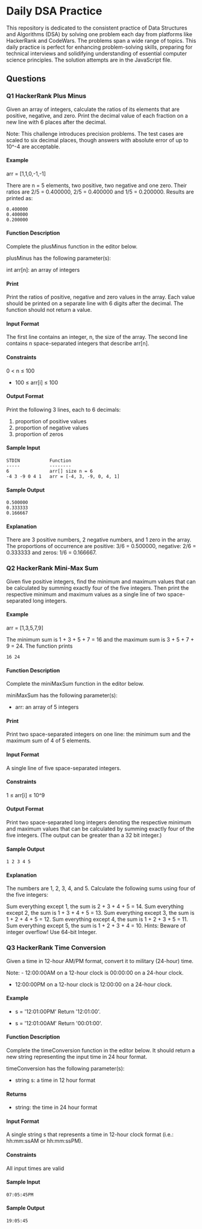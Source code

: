 # Daily DSA Practice

This repository is dedicated to the consistent practice of Data Structures and Algorithms (DSA) by solving one problem each day from platforms like HackerRank and CodeWars. The problems span a wide range of topics. This daily practice is perfect for enhancing problem-solving skills, preparing for technical interviews and solidifying understanding of essential computer science principles. The solution attempts are in the JavaScript file.

## Questions


### Q1 HackerRank Plus Minus

Given an array of integers, calculate the ratios of its elements that are positive, negative, and zero. Print the decimal value of each fraction on a new line with 6 places after the decimal.

Note: This challenge introduces precision problems. The test cases are scaled to six decimal places, though answers with absolute error of up to 10^-4 are acceptable.

#### Example

arr = [1,1,0,-1,-1]

There are n = 5 elements, two positive, two negative and one zero. Their ratios are 2/5 = 0.400000, 2/5 = 0.400000 and 1/5 = 0.200000. Results are printed as:

```
0.400000
0.400000
0.200000
```

#### Function Description

Complete the plusMinus function in the editor below.

plusMinus has the following parameter(s):

int arr[n]: an array of integers

#### Print

Print the ratios of positive, negative and zero values in the array. Each value should be printed on a separate line with 6 digits after the decimal. The function should not return a value.

#### Input Format

The first line contains an integer, n, the size of the array.
The second line contains n space-separated integers that describe arr[n].

#### Constraints

0 < n ≤ 100

- 100 ≤ arr[i] ≤ 100

#### Output Format

Print the following 3 lines, each to 6 decimals:

1. proportion of positive values
2. proportion of negative values
3. proportion of zeros

#### Sample Input

```
STDIN           Function
-----           --------
6               arr[] size n = 6
-4 3 -9 0 4 1   arr = [-4, 3, -9, 0, 4, 1]
```

#### Sample Output

```
0.500000
0.333333
0.166667
```

#### Explanation

There are 3 positive numbers, 2 negative numbers, and 1 zero in the array.
The proportions of occurrence are positive: 3/6 = 0.500000, negative: 2/6 = 0.333333 and zeros: 1/6 = 0.166667.


### Q2 HackerRank Mini-Max Sum

Given five positive integers, find the minimum and maximum values that can be calculated by summing exactly four of the five integers. Then print the respective minimum and maximum values as a single line of two space-separated long integers.

#### Example

arr = [1,3,5,7,9]

The minimum sum is 1 + 3 + 5 + 7 = 16 and the maximum sum is 3 + 5 + 7 + 9 = 24. The function prints

```
16 24
```

#### Function Description

Complete the miniMaxSum function in the editor below.

miniMaxSum has the following parameter(s):

- arr: an array of 5 integers

#### Print

Print two space-separated integers on one line: the minimum sum and the maximum sum of 4 of 5 elements.

#### Input Format

A single line of five space-separated integers.

#### Constraints

1 ≤ arr[i] ≤ 10^9

#### Output Format

Print two space-separated long integers denoting the respective minimum and maximum values that can be calculated by summing exactly four of the five integers. (The output can be greater than a 32 bit integer.)

#### Sample Output

```
1 2 3 4 5
```

#### Explanation

The numbers are 1, 2, 3, 4, and 5. Calculate the following sums using four of the five integers:

Sum everything except 1, the sum is 2 + 3 + 4 + 5 = 14.
Sum everything except 2, the sum is 1 + 3 + 4 + 5 = 13.
Sum everything except 3, the sum is 1 + 2 + 4 + 5 = 12.
Sum everything except 4, the sum is 1 + 2 + 3 + 5 = 11.
Sum everything except 5, the sum is 1 + 2 + 3 + 4 = 10.
Hints: Beware of integer overflow! Use 64-bit Integer.


### Q3 HackerRank Time Conversion

Given a time in 12-hour AM/PM format, convert it to military (24-hour) time.

Note: - 12:00:00AM on a 12-hour clock is 00:00:00 on a 24-hour clock.
- 12:00:00PM on a 12-hour clock is 12:00:00 on a 24-hour clock.

#### Example

* s = '12:01:00PM'
Return '12:01:00'.

* s = '12:01:00AM'
Return '00:01:00'.

#### Function Description

Complete the timeConversion function in the editor below. It should return a new string representing the input time in 24 hour format.

timeConversion has the following parameter(s):

* string s: a time in 12 hour format

#### Returns

* string: the time in 24 hour format

#### Input Format

A single string s that represents a time in 12-hour clock format (i.e.: hh:mm:ssAM or hh:mm:ssPM).

#### Constraints

All input times are valid

#### Sample Input

```
07:05:45PM
```

#### Sample Output

```
19:05:45
```
